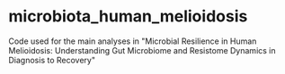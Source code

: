 # microbiota_human_melioidosis
Code used for the main analyses in "Microbial Resilience in Human Melioidosis: Understanding Gut Microbiome and Resistome Dynamics in Diagnosis to Recovery"
